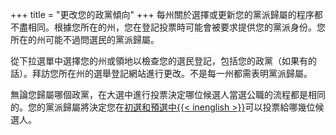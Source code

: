 +++
title = "更改您的政黨傾向"
+++
每州關於選擇或更新您的黨派歸屬的程序都不盡相同。根據您所在的州，您在登記投票時可能會被要求提供您的黨派身份。您所在的州可能不過問選民的黨派歸屬。

從下拉選單中選擇您的州或領地以檢查您的選民登記，包括您的政黨（如果有的話）。拜訪您所在州的選舉登記網站進行更改。不是每一州都需表明黨派歸屬。

無論您歸屬哪個政黨，在大選中進行投票決定哪位候選人當選公職的流程都是相同的。您的黨派歸屬將決定您在[初選和預選中{{< inenglish >}}](https://www.usa.gov/election#item-37162)可以投票給哪幾位候選人。
